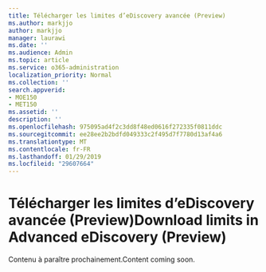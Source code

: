 ```yaml
---
title: Télécharger les limites d’eDiscovery avancée (Preview)
ms.author: markjjo
author: markjjo
manager: laurawi
ms.date: ''
ms.audience: Admin
ms.topic: article
ms.service: o365-administration
localization_priority: Normal
ms.collection: ''
search.appverid:
- MOE150
- MET150
ms.assetid: ''
description: ''
ms.openlocfilehash: 975095ad4f2c3dd8f48ed0616f272335f0811ddc
ms.sourcegitcommit: ee28ee2b2bdfd049333c2f495d7f7780d13af4a6
ms.translationtype: MT
ms.contentlocale: fr-FR
ms.lasthandoff: 01/29/2019
ms.locfileid: "29607664"
---
```

# <a name="download-limits-in-advanced-ediscovery-preview"></a><span data-ttu-id="bb4de-102">Télécharger les limites d’eDiscovery avancée (Preview)</span><span class="sxs-lookup"><span data-stu-id="bb4de-102">Download limits in Advanced eDiscovery (Preview)</span></span>

<span data-ttu-id="bb4de-103">Contenu à paraître prochainement.</span><span class="sxs-lookup"><span data-stu-id="bb4de-103">Content coming soon.</span></span>